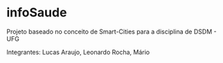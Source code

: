 # infoSaude

Projeto baseado no conceito de Smart-Cities para a disciplina de DSDM - UFG

Integrantes:  Lucas Araujo, Leonardo Rocha,  Mário 
